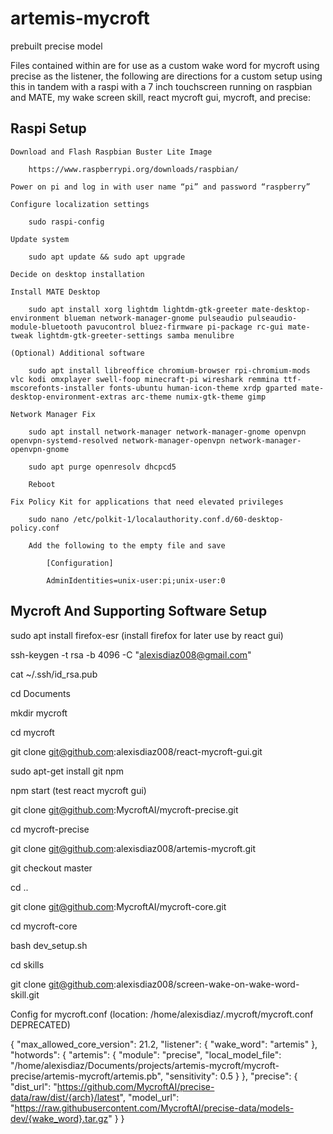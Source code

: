 # artemis-mycroft
prebuilt precise model

Files contained within are for use as a custom wake word for mycroft using precise as the listener,
the following are directions for a custom setup using this in tandem with a raspi with a 7 inch touchscreen running on raspbian and MATE,
 my wake screen skill, react mycroft gui, mycroft, and precise:


Raspi Setup
----------------------------------

    Download and Flash Raspbian Buster Lite Image

        https://www.raspberrypi.org/downloads/raspbian/

    Power on pi and log in with user name “pi” and password “raspberry”

    Configure localization settings

        sudo raspi-config

    Update system

        sudo apt update && sudo apt upgrade

    Decide on desktop installation

    Install MATE Desktop

        sudo apt install xorg lightdm lightdm-gtk-greeter mate-desktop-environment blueman network-manager-gnome pulseaudio pulseaudio-module-bluetooth pavucontrol bluez-firmware pi-package rc-gui mate-tweak lightdm-gtk-greeter-settings samba menulibre

    (Optional) Additional software

        sudo apt install libreoffice chromium-browser rpi-chromium-mods vlc kodi omxplayer swell-foop minecraft-pi wireshark remmina ttf-mscorefonts-installer fonts-ubuntu human-icon-theme xrdp gparted mate-desktop-environment-extras arc-theme numix-gtk-theme gimp

    Network Manager Fix

        sudo apt install network-manager network-manager-gnome openvpn openvpn-systemd-resolved network-manager-openvpn network-manager-openvpn-gnome

        sudo apt purge openresolv dhcpcd5

        Reboot

    Fix Policy Kit for applications that need elevated privileges

        sudo nano /etc/polkit-1/localauthority.conf.d/60-desktop-policy.conf

        Add the following to the empty file and save

            [Configuration]

            AdminIdentities=unix-user:pi;unix-user:0


Mycroft And Supporting Software Setup
----------------------------------

sudo apt install firefox-esr (install firefox for later use by react gui)

ssh-keygen -t rsa -b 4096 -C "alexisdiaz008@gmail.com"

cat ~/.ssh/id_rsa.pub

cd Documents

mkdir mycroft

cd mycroft

git clone git@github.com:alexisdiaz008/react-mycroft-gui.git

sudo apt-get install git npm

npm start (test react mycroft gui)

git clone git@github.com:MycroftAI/mycroft-precise.git

cd mycroft-precise

git clone git@github.com:alexisdiaz008/artemis-mycroft.git

git checkout master 



cd ..

git clone git@github.com:MycroftAI/mycroft-core.git

cd mycroft-core

bash dev_setup.sh

cd skills

git clone git@github.com:alexisdiaz008/screen-wake-on-wake-word-skill.git


Config for mycroft.conf (location: /home/alexisdiaz/.mycroft/mycroft.conf DEPRECATED)

{
  "max_allowed_core_version": 21.2,
  "listener": {
    "wake_word": "artemis"
  },
  "hotwords": {
    "artemis": {
      "module": "precise",
      "local_model_file": "/home/alexisdiaz/Documents/projects/artemis-mycroft/mycroft-precise/artemis-mycroft/artemis.pb",
      "sensitivity": 0.5
    }
  },
  "precise": {
    "dist_url": "https://github.com/MycroftAI/precise-data/raw/dist/{arch}/latest",
    "model_url": "https://raw.githubusercontent.com/MycroftAI/precise-data/models-dev/{wake_word}.tar.gz"
  }
}
